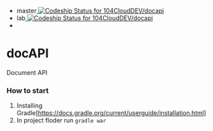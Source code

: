 - master[ ![Codeship Status for 104CloudDEV/docapi](https://codeship.com/projects/f9a56770-c7d3-0133-0ed4-4eb1cc5240c5/status?branch=master)](https://codeship.com/projects/139138)
- lab[ ![Codeship Status for 104CloudDEV/docapi](https://codeship.com/projects/f9a56770-c7d3-0133-0ed4-4eb1cc5240c5/status?branch=lab)](https://codeship.com/projects/139138)
- 

# docAPI
Document API 

### How to start
1. Installing Gradle[https://docs.gradle.org/current/userguide/installation.html]
2. In project floder run <code>gradle war<code>
